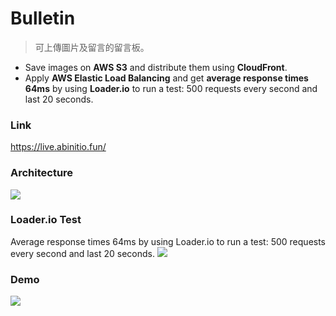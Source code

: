 # Bulletin
> 可上傳圖片及留言的留言板。
- Save images on **AWS S3** and distribute them using **CloudFront**.
- Apply **AWS Elastic Load Balancing** and get **average response times 64ms** by using **Loader.io** to run a test: 500 requests every second and last 20 seconds.

### Link
https://live.abinitio.fun/

### Architecture
![][architecture]

[architecture]:./readme/Architecture.jpg

### Loader.io Test
Average response times 64ms by using Loader.io to run a test: 500 requests every second and last 20 seconds.
![][loadio]

[loadio]:./readme/loadio.jpg
### Demo
![][demo]

[demo]:./readme/demo.jpg